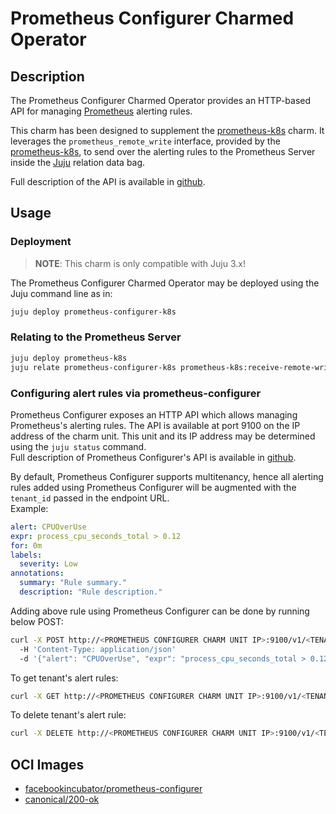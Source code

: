 # Prometheus Configurer Charmed Operator

## Description

The Prometheus Configurer Charmed Operator provides an HTTP-based API for managing
[Prometheus](https://prometheus.io) alerting rules.

This charm has been designed to supplement the
[prometheus-k8s] charm. It leverages the `prometheus_remote_write` interface, provided by the
[prometheus-k8s], to send over the alerting rules to the Prometheus Server inside the
[Juju](https://juju.is/) relation data bag.

Full description of the API is available in [github].

[prometheus-k8s]: https://github.com/canonical/prometheus-k8s-operator
[github]: https://github.com/facebookarchive/prometheus-configmanager/blob/main/prometheus/docs/swagger-v1.yml

## Usage

### Deployment

> **NOTE**: This charm is only compatible with Juju 3.x!
 
The Prometheus Configurer Charmed Operator may be deployed using the Juju command line as in:

```bash
juju deploy prometheus-configurer-k8s
```

### Relating to the Prometheus Server

```bash
juju deploy prometheus-k8s
juju relate prometheus-configurer-k8s prometheus-k8s:receive-remote-write
```

### Configuring alert rules via prometheus-configurer

Prometheus Configurer exposes an HTTP API which allows managing Prometheus's alerting rules.
The API is available at port 9100 on the IP address of the charm unit. This unit and its IP address
may be determined using the `juju status` command.<br>
Full description of Prometheus Configurer's API is available in
[github](https://github.com/facebookarchive/prometheus-configmanager/blob/main/prometheus/docs/swagger-v1.yml).

By default, Prometheus Configurer supports multitenancy, hence all alerting rules added using
Prometheus Configurer will be augmented with the `tenant_id` passed in the endpoint URL.<br>
Example:

```yaml
alert: CPUOverUse
expr: process_cpu_seconds_total > 0.12
for: 0m
labels:
  severity: Low
annotations:
  summary: "Rule summary."
  description: "Rule description."
```

Adding above rule using Prometheus Configurer can be done by running below POST:

```bash
curl -X POST http://<PROMETHEUS CONFIGURER CHARM UNIT IP>:9100/v1/<TENANT_ID>/alert 
  -H 'Content-Type: application/json' 
  -d '{"alert": "CPUOverUse", "expr": "process_cpu_seconds_total > 0.12", "for": "0m", "labels": {"severity": "Low"}, "annotations": {"summary": "Rule summary.", "description": "Rule description."}}'
```

To get tenant's alert rules:

```bash
curl -X GET http://<PROMETHEUS CONFIGURER CHARM UNIT IP>:9100/v1/<TENANT_ID>/alert
```

To delete tenant's alert rule:

```bash
curl -X DELETE http://<PROMETHEUS CONFIGURER CHARM UNIT IP>:9100/v1/<TENANT_ID>/alert/<ALERT_NAME>
```

## OCI Images

- [facebookincubator/prometheus-configurer](https://hub.docker.com/r/facebookincubator/prometheus-configurer)
- [canonical/200-ok](https://github.com/canonical/200-ok/pkgs/container/200-ok)
